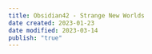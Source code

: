 ```yaml
---
title: Obsidian42 - Strange New Worlds
date created: 2023-01-23
date modified: 2023-03-14
publish: "true"
---
```


